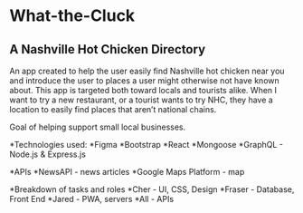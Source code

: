 # What-the-Cluck
## A Nashville Hot Chicken Directory


An app created to help the user easily find Nashville hot chicken near you and introduce the user
to places a user might otherwise not have known about.
This app is targeted both toward locals and tourists alike. 
When I want to try a new restaurant, or a tourist wants to try NHC, they have a location to easily find places that aren’t national chains.

Goal of helping support small local businesses.


*Technologies used:
  *Figma
  *Bootstrap
  *React
  *Mongoose
  *GraphQL - Node.js & Express.js

*APIs
  *NewsAPI - news articles
  *Google Maps Platform - map

*Breakdown of tasks and roles
  *Cher - UI, CSS, Design
  *Fraser - Database, Front End
  *Jared - PWA, servers
  *All - APIs
